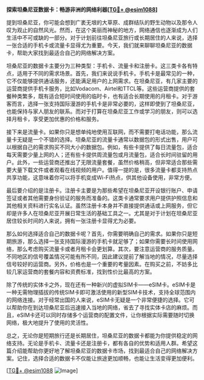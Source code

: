 **探索坦桑尼亚数据卡：畅游非洲的网络利器[[TG💪+ @esim1088](https://t.me/s/esim1088)]**

提到坦桑尼亚，你可能会想到广袤无垠的大草原、成群结队的野生动物以及那令人叹为观止的自然风光。然而，在这个美丽而神秘的地方，网络通信也逐渐成为人们生活中不可或缺的一部分。对于计划前往坦桑尼亚旅行或长期居住的人来说，选择一张合适的手机卡或流量卡显得尤为重要。今天，我们就来聊聊坦桑尼亚的数据卡，帮助大家找到最适合自己的网络解决方案。

坦桑尼亚的数据卡主要分为三种类型：手机卡、流量卡和注册卡。这三类卡各有特点，适用于不同的需求场景。首先，我们来说说手机卡。手机卡是最常见的一种，它不仅能够提供通话服务，还能满足用户的上网需求。在坦桑尼亚，有几家主要的运营商提供手机卡服务，比如Vodacom、Airtel和TTCL等。这些运营商提供的套餐种类繁多，既有适合短时间使用的临时卡，也有适合长期使用的月租卡。对于游客而言，选择一张支持国际漫游的手机卡是非常必要的，这样即使到了坦桑尼亚，也能保持与家人朋友的联系。而对于打算在坦桑尼亚工作或学习的朋友，则可以选择月租卡，享受更加优惠的价格和服务。

接下来是流量卡。如果你只是想单纯地使用互联网，而不需要打电话功能，那么流量卡无疑是一个不错的选择。坦桑尼亚的流量卡通常以数据包的形式出售，用户可以根据自己的需求购买不同大小的数据包。例如，有些卡提供了每日流量包，适合每天需要少量上网的人；还有些卡提供周流量包或月流量包，适合长时间驻留的用户。此外，一些运营商还推出了无限流量套餐，虽然价格稍高，但非常适合那些需要大量下载文件或者观看在线视频的用户。值得一提的是，很多流量卡都支持热点共享功能，这意味着你可以将手机变成Wi-Fi热点，供其他设备使用，非常方便。

最后要介绍的是注册卡。注册卡主要是为那些希望在坦桑尼亚开设银行账户、申请签证或者其他需要身份验证的服务而准备的。这类卡通常要求用户提供护照信息和其他相关资料进行实名认证。虽然注册卡本身并不直接提供通话或上网服务，但它却是许多人在坦桑尼亚开展日常生活的基础工具之一。尤其是对于计划在坦桑尼亚居住较长时间的人来说，拥有一张注册卡显得尤为必要。

那么如何选择适合自己的数据卡呢？首先，你需要明确自己的需求。如果你只是短期旅游，那么选择一张支持国际漫游的手机卡就足够了；如果你需要长时间使用网络，那么考虑购买流量卡或者月租卡会更划算。其次，要注意运营商的服务质量。不同地区的信号覆盖情况可能有所不同，因此建议提前了解当地的情况，尽量选择信号较好的运营商。另外，价格也是一个重要的考量因素。在购买之前，不妨多比较几家运营商的套餐内容和资费标准，找到性价比最高的方案。

除了传统的实体卡之外，现在还有一种新兴的虚拟SIM卡——eSIM卡。eSIM卡是一种无需物理插拔的传统SIM卡即可激活使用的新型SIM卡技术，支持全球范围内的网络连接。对于经常出国的人来说，eSIM卡无疑是一个非常便捷的选择。它可以帮助你在到达坦桑尼亚后迅速接入当地的网络，省去了寻找实体卡店的麻烦。而且，eSIM卡还可以同时存储多个运营商的配置文件，让你根据实际需要随时切换网络，极大地提升了使用的灵活性。

总之，无论你是短期旅行还是长期居住，坦桑尼亚的数据卡都能为你提供稳定的网络支持。无论是手机卡、流量卡还是注册卡，都有各自的优势和适用人群。希望这篇介绍能帮助你更好地了解坦桑尼亚的数据卡市场，找到最适合自己的网络解决方案。记住，选择合适的数据卡不仅能让旅途更加顺畅，也能让生活变得更加便利。

[[TG💪+ @esim1088](https://t.me/s/esim1088) ![Image](https://i.postimg.cc/4NQfJmqS/Snipaste-2025-05-13-00-14-12.png)]